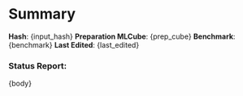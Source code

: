 # Summary
**Hash**: {input_hash}
**Preparation MLCube**: {prep_cube}
**Benchmark**: {benchmark}
**Last Edited**: {last_edited}

### Status Report:
{body}